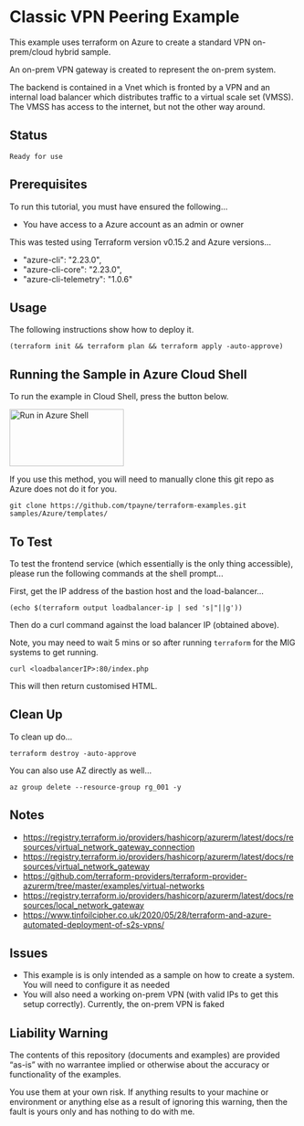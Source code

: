 Classic VPN Peering Example
===========================

This example uses terraform on Azure to create a standard VPN on-prem/cloud hybrid sample.

An on-prem VPN gateway is created to represent the on-prem system.

The backend is contained in a Vnet which is fronted by a VPN and an internal load balancer which distributes traffic to a virtual scale set (VMSS). The VMSS has access to the internet, but not the other way around.

Status
------
````
Ready for use
````

Prerequisites
-------------
To run this tutorial, you must have ensured the following...

* You have access to a Azure account as an admin or owner

This was tested using Terraform version v0.15.2 and Azure versions...

*  "azure-cli": "2.23.0",
*  "azure-cli-core": "2.23.0",
*  "azure-cli-telemetry": "1.0.6"

Usage
-----
The following instructions show how to deploy it.

    (terraform init && terraform plan && terraform apply -auto-approve)

Running the Sample in Azure Cloud Shell
---------------------------------------
To run the example in Cloud Shell, press the button below.

[<img src="https://azure.microsoft.com/svghandler/cloud-shell.png" alt="Run in Azure Shell" width="200" height="100">][run_button_auto]

If you use this method, you will need to manually clone this git repo as Azure does not do it for you.

    git clone https://github.com/tpayne/terraform-examples.git samples/Azure/templates/

To Test
-------
To test the frontend service (which essentially is the only thing accessible), please run the following commands
at the shell prompt...

First, get the IP address of the bastion host and the load-balancer...

    (echo $(terraform output loadbalancer-ip | sed 's|"||g'))

Then do a curl command against the load balancer IP (obtained above).

Note, you may need to wait 5 mins or so after running `terraform` for the MIG systems to get running.

    curl <loadbalancerIP>:80/index.php

This will then return customised HTML.

Clean Up
--------
To clean up do...

    terraform destroy -auto-approve

You can also use AZ directly as well...

    az group delete --resource-group rg_001 -y

Notes
-----
- https://registry.terraform.io/providers/hashicorp/azurerm/latest/docs/resources/virtual_network_gateway_connection
- https://registry.terraform.io/providers/hashicorp/azurerm/latest/docs/resources/virtual_network_gateway
- https://github.com/terraform-providers/terraform-provider-azurerm/tree/master/examples/virtual-networks
- https://registry.terraform.io/providers/hashicorp/azurerm/latest/docs/resources/local_network_gateway
- https://www.tinfoilcipher.co.uk/2020/05/28/terraform-and-azure-automated-deployment-of-s2s-vpns/

Issues
------
- This example is is only intended as a sample on how to create a system. You will need to configure it as needed
- You will also need a working on-prem VPN (with valid IPs to get this setup correctly). Currently, the on-prem VPN is faked

Liability Warning
-----------------
The contents of this repository (documents and examples) are provided “as-is” with no warrantee implied
or otherwise about the accuracy or functionality of the examples.

You use them at your own risk. If anything results to your machine or environment or anything else as a
result of ignoring this warning, then the fault is yours only and has nothing to do with me.

[run_button_auto]: https://shell.azure.com/

